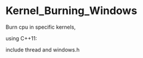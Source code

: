 # Kernel_Burning_Windows
Burn cpu in specific kernels,

using C++11:


include thread and windows.h
